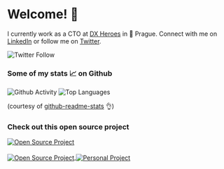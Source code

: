 # Welcome! 👋

I currently work as a CTO at [DX Heroes](https://dxheroes.io) in 📍 Prague. Connect with me on [LinkedIn](https://www.linkedin.com/in/prokopsimek/) or follow me on [Twitter](https://twitter.com/prokopsim).

![Twitter Follow](https://img.shields.io/twitter/follow/prokopsim?style=social)

### Some of my stats 📈 on Github

<span>
    <img align="center" src="https://github-readme-stats.vercel.app/api?username=prokopsimek&count_private=true&show_icons=true&hide_title=true&hide=stars" alt="Github Activity" />
    <img align="center" src="https://github-readme-stats.vercel.app/api/top-langs/?username=prokopsimek&layout=compact&hide_title=true" alt="Top Languages" />
</span>

(courtesy of [github-readme-stats](https://github.com/anuraghazra/github-readme-stats) 👌)

### Check out this **open source** project

<div>
    <a href="https://github.com/prokopsimek/awesome-developer-experience" target="_blank" rel="noopener noreferrer">
        <img align="center" src="https://github-readme-stats.vercel.app/api/pin/?username=prokopsimek&repo=awesome-developer-experience" alt="Open Source Project" />
    </a>
</div>

<br/>

<div>
    <a href="https://github.com/DXHeroes/dx-scanner" target="_blank" rel="noopener noreferrer">
        <img align="center" src="https://github-readme-stats.vercel.app/api/pin/?username=dxheroes&repo=dx-scanner&show_owner=true" alt="Open Source Project" />
    </a>
    <a href="https://github.com/DXHeroes/knowledge-base-content" target="_blank" rel="noopener noreferrer">
        <img align="center" src="https://github-readme-stats.vercel.app/api/pin/?username=dxheroes&repo=knowledge-base-content&show_owner=true" alt="Personal Project" />
    </a>
</div>

<br/>

